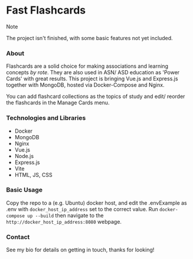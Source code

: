 # Fast Flashcards

>[!NOTE]
> The project isn't finished, with some basic features not yet included.


### About
Flashcards are a solid choice for making associations and learning concepts *by rote*.  They are also used in ASN/ ASD education as 'Power Cards' with great results.  This project is bringing Vue.js and Express.js together with MongoDB, hosted via Docker-Compose and Nginx.  

You can add flashcard collections as the topics of study and edit/ reorder the flashcards in the Manage Cards menu.  


### Technologies and Libraries
- Docker
- MongoDB
- Nginx
- Vue.js
- Node.js
- Express.js
- Vite
- HTML, JS, CSS


### Basic Usage
Copy the repo to a (e.g. Ubuntu) docker host, and edit the .envExample as .env with `docker_host_ip_address` set to the correct value.  Run `docker-compose up --build` then navigate to the `http://docker_host_ip_address:8080` webpage.


### Contact
See my bio for details on getting in touch, thanks for looking! 












